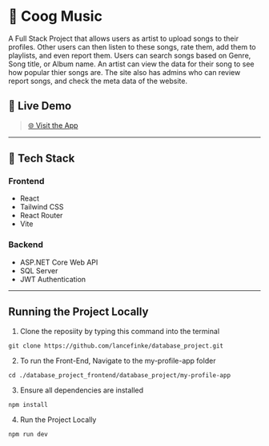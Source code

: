 # 🎵 Coog Music

A Full Stack Project that allows users as artist to upload songs to their profiles. Other users can then listen to these songs, rate them, add them to playlists, and even report them. Users can search songs based on Genre, Song title, or Album name. An artist can view the data for their song to see how popular thier songs are. The site also has admins who can review report songs, and check the meta data of the website.

## 🚀 Live Demo

> [🌐 Visit the App](https://your-deployed-site.com)  
---

## 🧰 Tech Stack

### Frontend
- React
- Tailwind CSS
- React Router
- Vite

### Backend
- ASP.NET Core Web API
- SQL Server
- JWT Authentication

---
## Running the Project Locally
1. Clone the reposiity by typing this command into the terminal

`git clone https://github.com/lancefinke/database_project.git`

2. To run the Front-End, Navigate to the my-profile-app folder

`cd ./database_project_frontend/database_project/my-profile-app`

3. Ensure all dependencies are installed

`npm install`

4. Run the Project Locally

`npm run dev`
